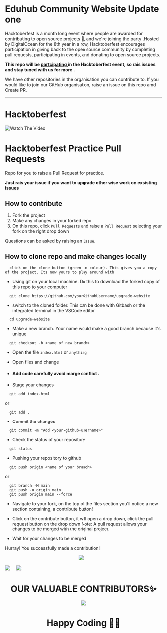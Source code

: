 # Eduhub Community Website Update one 
Hacktoberfest is a month long event where people are awarded for contributing to open source projects 🙌, and we're joining the party .Hosted by DigitalOcean for the 8th year in a row, Hacktoberfest encourages participation in giving back to the open source community by completing pull requests, participating in events, and donating to open source projects.

<b>This repo will be <u> partcipating </u> in the Hacktoberfest event, so rais issues and stay tuned with us for more .</b>

We have other repositories in the organisation you can contribute to. If you would like to join our GitHub organisation, raise an issue on this repo amd Create PR.

---

# Hacktoberfest

![Watch The Video](https://media-exp1.licdn.com/dms/image/C5622AQH9A_Lm5rLgYw/feedshare-shrink_800/0/1632638756402?e=1635379200&v=beta&t=jlFYotmlITv4ZUOIpfCo5zQuFYW4ZwKACGI-oA9MHbQ)

# Hacktoberfest Practice Pull Requests

Repo for you to raise a Pull Request for practice.

**Just rais your issue if you want to upgrade other wise work on exsisting issues**

## How to contribute

1. Fork the project
2. Make any changes in your forked repo
3. On this repo, click `Pull Requests` and raise a `Pull Request` selecting your fork on the right drop down

Questions can be asked by raising an `Issue`.

## How to clone repo and make changes locally

```
  click on the clone button (green in colour). This gives you a copy of the project. Its now yours to play around with
```

- Using git on your local machine. Do this to download the forked copy of this repo to your computer

```
  git clone https://github.com/yourGithubUsername/upgrade-website
```

- switch to the cloned folder. This can be done with Gitbash or the integrated terminal in the VSCode editor

```
  cd upgrade-website
```

- Make a new branch. Your name would make a good branch because it's unique

```
  git checkout -b <name of new branch>
```

- Open the file `index.html` or `anything`
- Open files and change 

- #### Add code carefully avoid marge conflict .


- Stage your changes

```
  git add index.html
```

or

```
  git add .
```

- Commit the changes

```
  git commit -m "Add <your-github-username>"
```

- Check the status of your repository

```
  git status
```

- Pushing your repository to github

```
  git push origin <name of your branch>
```

or

```
  git branch -M main
  git push -u origin main
  git push origin main --force
```

- Navigate to your fork, on the top of the files section you'll notice a new section containing, a contribute button!
- Click on the contribute button, it will open a drop down, click the pull request button on the drop down
  Note: A pull request allows your changes to be merged with the original project.

- Wait for your changes to be merged

Hurray! You successfully made a contribution!


    
<p align="center">
  <a target="_blank"href="https://www.linkedin.com/company/eduhub-community"><img src="https://img.shields.io/badge/linkedin-%230077B5.svg?&style=for-the-badge&logo=linkedin&logoColor=white" /></a>&nbsp;&nbsp;&nbsp;&nbsp;

  <a href="mailto:eduhub.community@gmail.com?subject=Hello%20Harsh,%20From%20Github"><img src="https://img.shields.io/badge/gmail-%23D14836.svg?&style=for-the-badge&logo=gmail&logoColor=white" /></a>&nbsp;&nbsp;&nbsp;&nbsp;
  <a href="https://SahityaRoy.hashnode.dev/"><img src="https://img.shields.io/badge/hashnode-%27D1203.svg?&style=for-the-badge&logo=hashnode&logoColor=blue" /></a>&nbsp;&nbsp;&nbsp;&nbsp;
</p>
	
	
<h1 align=center> OUR VALUABLE CONTRIBUTORS✨ </h1>
<p align="center">
  
	
<a href="https://github.com/Eduhub-Community/upgrade-website/graphs/contributors">
  <img src="https://contrib.rocks/image?repo=Eduhub-Community/upgrade-website" />
</a>

<h1 align=center>Happy Coding 👨‍💻 </h1>

